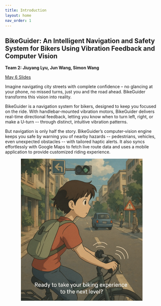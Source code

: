 ```yaml
---
title: Introduction
layout: home
nav_order: 1
---
```


## BikeGuider: An Intelligent Navigation and Safety System for Bikers Using Vibration Feedback and Computer Vision

**Team 2: Jiuyang Lyu, Jun Wang, Simon Wang**

[May 6 Slides](https://docs.google.com/presentation/d/1mTShcqs4xdIHYxtaiJTxnBsU9qbqCU_LF7xcDLLJgOk/edit?usp=sharing)

Imagine navigating city streets with complete confidence – no glancing at your phone, no missed turns, just you and the road ahead. BikeGuider transforms this vision into reality.

BikeGuider is a navigation system for bikers, designed to keep you focused on the ride. With handlebar-mounted vibration motors, BikeGuider delivers real-time directional feedback, letting you know when to turn left, right, or make a U-turn -- through distinct, intuitive vibration patterns.

But navigation is only half the story. BikeGuider’s computer‑vision engine keeps you safe by warning you of nearby hazards -- pedestrians, vehicles, even unexpected obstacles -- with tailored haptic alerts. It also syncs effortlessly with Google Maps to fetch live route data and uses a mobile application to provide customized riding experience.

<div style="text-align: center;">
  <img src="Images/poster.png" alt="BikeGuider Poster" width="400">
</div>
